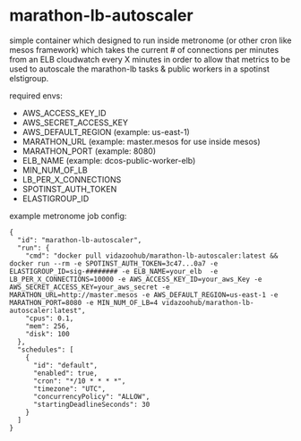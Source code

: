 # marathon-lb-autoscaler

simple container which designed to run inside metronome (or other cron like mesos framework) which takes the current # of connections per minutes from an ELB cloudwatch every X minutes in order to allow that metrics to be used to autoscale the marathon-lb tasks & public workers in a spotinst elstigroup.

required envs:
* AWS_ACCESS_KEY_ID
* AWS_SECRET_ACCESS_KEY
* AWS_DEFAULT_REGION (example: us-east-1)
* MARATHON_URL (example: master.mesos for use inside mesos)
* MARATHON_PORT (example: 8080)
* ELB_NAME (example: dcos-public-worker-elb)
* MIN_NUM_OF_LB
* LB_PER_X_CONNECTIONS
* SPOTINST_AUTH_TOKEN
* ELASTIGROUP_ID


example metronome job config:
``````
{
  "id": "marathon-lb-autoscaler",
  "run": {
    "cmd": "docker pull vidazoohub/marathon-lb-autoscaler:latest && docker run --rm -e SPOTINST_AUTH_TOKEN=3c47...0a7 -e ELASTIGROUP_ID=sig-######## -e ELB_NAME=your_elb  -e LB_PER_X_CONNECTIONS=10000 -e AWS_ACCESS_KEY_ID=your_aws_Key -e AWS_SECRET_ACCESS_KEY=your_aws_secret -e MARATHON_URL=http://master.mesos -e AWS_DEFAULT_REGION=us-east-1 -e MARATHON_PORT=8080 -e MIN_NUM_OF_LB=4 vidazoohub/marathon-lb-autoscaler:latest",
    "cpus": 0.1,
    "mem": 256,
    "disk": 100
  },
  "schedules": [
    {
      "id": "default",
      "enabled": true,
      "cron": "*/10 * * * *",
      "timezone": "UTC",
      "concurrencyPolicy": "ALLOW",
      "startingDeadlineSeconds": 30
    }
  ]
}
```````
